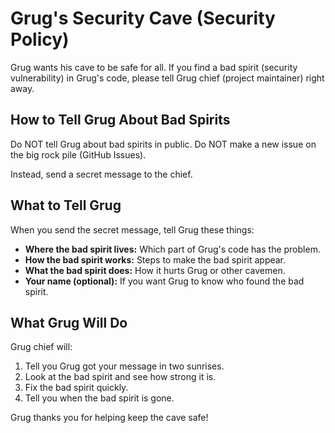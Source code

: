 # Grug's Security Cave (Security Policy)

Grug wants his cave to be safe for all. If you find a bad spirit (security vulnerability) in Grug's code, please tell Grug chief (project maintainer) right away.

## How to Tell Grug About Bad Spirits

Do NOT tell Grug about bad spirits in public. Do NOT make a new issue on the big rock pile (GitHub Issues).

Instead, send a secret message to the chief.

## What to Tell Grug

When you send the secret message, tell Grug these things:

*   **Where the bad spirit lives:** Which part of Grug's code has the problem.
*   **How the bad spirit works:** Steps to make the bad spirit appear.
*   **What the bad spirit does:** How it hurts Grug or other cavemen.
*   **Your name (optional):** If you want Grug to know who found the bad spirit.

## What Grug Will Do

Grug chief will:

1.  Tell you Grug got your message in two sunrises.
2.  Look at the bad spirit and see how strong it is.
3.  Fix the bad spirit quickly.
4.  Tell you when the bad spirit is gone.

Grug thanks you for helping keep the cave safe!